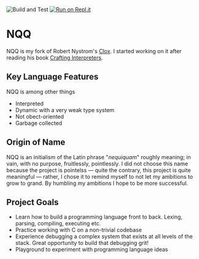 ![Build and Test](https://github.com/calebschoepp/nqq/workflows/Build%20and%20Test/badge.svg)
[![Run on Repl.it](https://repl.it/badge/github/calebschoepp/nqq)](https://repl.it/github/calebschoepp/nqq)
# NQQ

NQQ is my fork of Robert Nystrom's [Clox](https://github.com/munificent/craftinginterpreters/tree/master/c). I started working on it after reading his book [Crafting Interpreters](https://craftinginterpreters.com/).

## Key Language Features

NQQ is among other things

- Interpreted
- Dynamic with a very weak type system
- Not obect-oriented
- Garbage collected

## Origin of Name

NQQ is an initialism of the Latin phrase "*nequiquam*" roughly meaning; in vain, with no purpose, fruitlessly, pointlessly. I did not choose this name because the project is pointelss — quite the contrary, this project is quite meaningful — rather, I chose it to remind myself to not let my ambitions to grow to grand. By humbling my ambitions I hope to be more successful.

## Project Goals

- Learn how to build a programming language front to back. Lexing, parsing, compiling, executing etc.
- Practice working with C on a non-trivial codebase
- Experience debugging a complex system that exists at all levels of the stack. Great opportunity to build that debugging grit!
- Playground to experiment with programming language ideas
